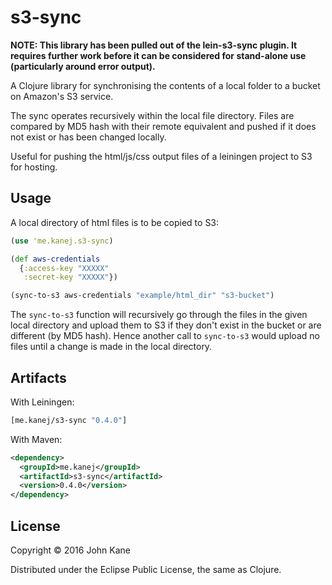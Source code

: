 # s3-sync

**NOTE: This library has been pulled out of the lein-s3-sync plugin. It
requires further work before it can be considered for stand-alone use
(particularly around error output).**

A Clojure library for synchronising the contents of a local folder
to a bucket on Amazon's S3 service.

The sync operates recursively within the local file directory.
Files are compared by MD5 hash with their remote equivalent and
pushed if it does not exist or has been changed locally.

Useful for pushing the html/js/css output files of a leiningen project
to S3 for hosting.

## Usage

A local directory of html files is to be copied to S3:
```clojure
(use 'me.kanej.s3-sync)

(def aws-credentials
  {:access-key "XXXXX"
   :secret-key "XXXXX"})

(sync-to-s3 aws-credentials "example/html_dir" "s3-bucket")
```

The `sync-to-s3` function will recursively go
through the files in the given local directory and upload them to S3
if they don't exist in the bucket or are different (by MD5 hash).
Hence another call to `sync-to-s3` would upload no files until
a change is made in the local directory.


## Artifacts

With Leiningen:
```clojure
[me.kanej/s3-sync "0.4.0"]
```

With Maven:
```xml
<dependency>
  <groupId>me.kanej</groupId>
  <artifactId>s3-sync</artifactId>
  <version>0.4.0</version>
</dependency>
```
## License

Copyright © 2016 John Kane

Distributed under the Eclipse Public License, the same as Clojure.
